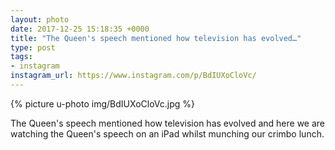 ```yaml
---
layout: photo
date: 2017-12-25 15:18:35 +0000
title: "The Queen's speech mentioned how television has evolved…"
type: post
tags:
- instagram
instagram_url: https://www.instagram.com/p/BdIUXoCloVc/
---
```


{% picture u-photo img/BdIUXoCloVc.jpg %}

The Queen's speech mentioned how television has evolved and here we are watching the Queen's speech on an iPad whilst munching our crimbo lunch.
